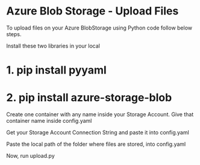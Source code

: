 # Azure Blob Storage - Upload Files
 
To upload files on your Azure BlobStorage using Python code follow below steps.

Install these two libraries in your local
# 1. pip install pyyaml
# 2. pip install azure-storage-blob

Create one container with any name inside your Storage Account.
Give that container name inside config.yaml

Get your Storage Account Connection String and paste it into config.yaml

Paste the local path of the folder where files are stored, into config.yaml
 
Now, run upload.py
